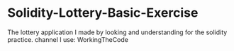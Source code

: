 # Solidity-Lottery-Basic-Exercise
The lottery application I made by looking and understanding for the solidity practice. channel I use: WorkingTheCode
